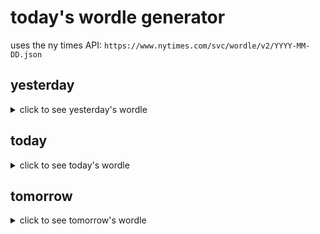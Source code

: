 # today's wordle generator

uses the ny times API: `https://www.nytimes.com/svc/wordle/v2/YYYY-MM-DD.json`

## yesterday

<details>
    <summary>click to see yesterday's wordle</summary>

    queue

</details>

## today

<details>
    <summary>click to see today's wordle</summary>

    candy

</details>

## tomorrow

<details>
    <summary>click to see tomorrow's wordle</summary>

    piano

</details>
